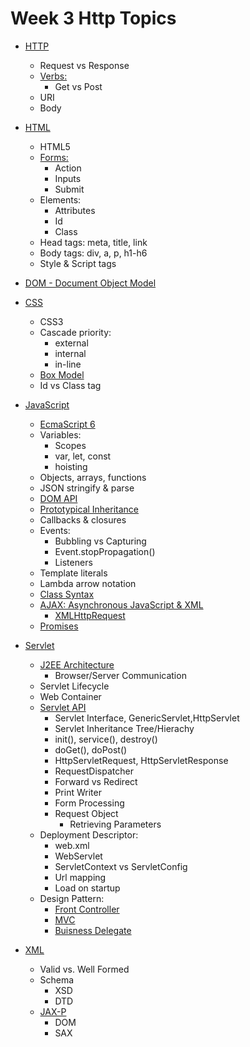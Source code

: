# Week 3 Http Topics

- [HTTP](https://tools.ietf.org/html/rfc7231)
  - Request vs Response
  - [Verbs:](https://tools.ietf.org/html/rfc7231#section-4)
    - Get vs Post
  - URI
  - Body

- [HTML](https://www.w3schools.com/html/)
  - HTML5
  - [Forms:](https://www.w3schools.com/html/html_forms.asp)
    - Action
    - Inputs
    - Submit
  - Elements:
    - Attributes
    - Id
    - Class
  - Head tags: meta, title, link
  - Body tags: div, a, p, h1-h6
  - Style & Script tags
- [DOM - Document Object Model](https://www.w3schools.com/whatis/whatis_htmldom.asp)

- [CSS](https://www.w3schools.com/css/)
  - CSS3
  - Cascade priority:
    - external
    - internal
    - in-line
  - [Box Model](https://developer.mozilla.org/en-US/docs/Web/CSS/CSS_Box_Model/Introduction_to_the_CSS_box_model)
  - Id vs Class tag

- [JavaScript](https://www.w3schools.com/js/)
  - [EcmaScript 6](https://www.ecma-international.org/ecma-262/6.0/)
  - Variables:
    - Scopes
    - var, let, const
    - hoisting
  - Objects, arrays, functions
  - JSON stringify & parse
  - [DOM API](https://www.w3schools.com/js/js_htmldom.asp)
  - [Prototypical Inheritance](https://javascript.info/prototype-inheritance)
  - Callbacks & closures
  - Events:
    - Bubbling vs Capturing
    - Event.stopPropagation()
    - Listeners
  - Template literals
  - Lambda arrow notation
  - [Class Syntax](https://www.w3schools.com/js/js_classes.asp)
  - [AJAX: Asynchronous JavaScript & XML](https://developer.mozilla.org/en-US/docs/Web/Guide/AJAX)
    - [XMLHttpRequest](https://developer.mozilla.org/en-US/docs/Web/API/XMLHttpRequest/Using_XMLHttpRequest)
  - [Promises](https://developer.mozilla.org/en-US/docs/Web/JavaScript/Reference/Global_Objects/Promise)

- [Servlet](https://docs.oracle.com/javaee/5/tutorial/doc/bnafe.html)
  - [J2EE Architecture](https://docs.oracle.com/cd/B10570_07/migrate.902/a95110/overview.htm#1005629)
    - Browser/Server Communication
  - Servlet Lifecycle
  - Web Container
  - [Servlet API](https://docs.oracle.com/javaee/7/api/javax/servlet/package-summary.html)
    - Servlet Interface, GenericServlet,HttpServlet
    - Servlet Inheritance Tree/Hierachy
    - init(), service(), destroy()
    - doGet(), doPost()
    - HttpServletRequest, HttpServletResponse
    - RequestDispatcher
    - Forward vs Redirect
    - Print Writer
    - Form Processing
    - Request Object
      - Retrieving Parameters
  - Deployment Descriptor:
    - web.xml
    - WebServlet
    - ServletContext vs ServletConfig
    - Url mapping
    - Load on startup
  - Design Pattern:
    - [Front Controller](https://www.oracle.com/technetwork/java/frontcontroller-135648.html)
    - [MVC](https://docs.oracle.com/cd/E13174_01/alui/devdoc/docs60/Overview_of_the_Portal_Architecture/Portal_UI/PlumtreeDevDoc_Overview_MVCArchitecture.htm)
    - [Buisness Delegate](https://www.oracle.com/technetwork/java/businessdelegate-137562.html)

- [XML](https://www.w3.org/XML/)
  - Valid vs. Well Formed
  - Schema
    - XSD
    - DTD
  - [JAX-P](https://docs.oracle.com/javase/tutorial/jaxp/index.html)
    - DOM
    - SAX
